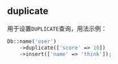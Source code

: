 ## duplicate

用于设置`DUPLICATE`查询，用法示例：

```php
Db::name('user')
    ->duplicate(['score' => 10])
    ->insert(['name' => 'think']);
```



